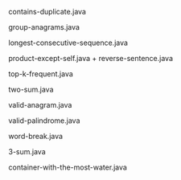 contains-duplicate.java

group-anagrams.java

longest-consecutive-sequence.java

product-except-self.java
+
reverse-sentence.java

top-k-frequent.java

two-sum.java

valid-anagram.java

valid-palindrome.java

word-break.java

3-sum.java

container-with-the-most-water.java